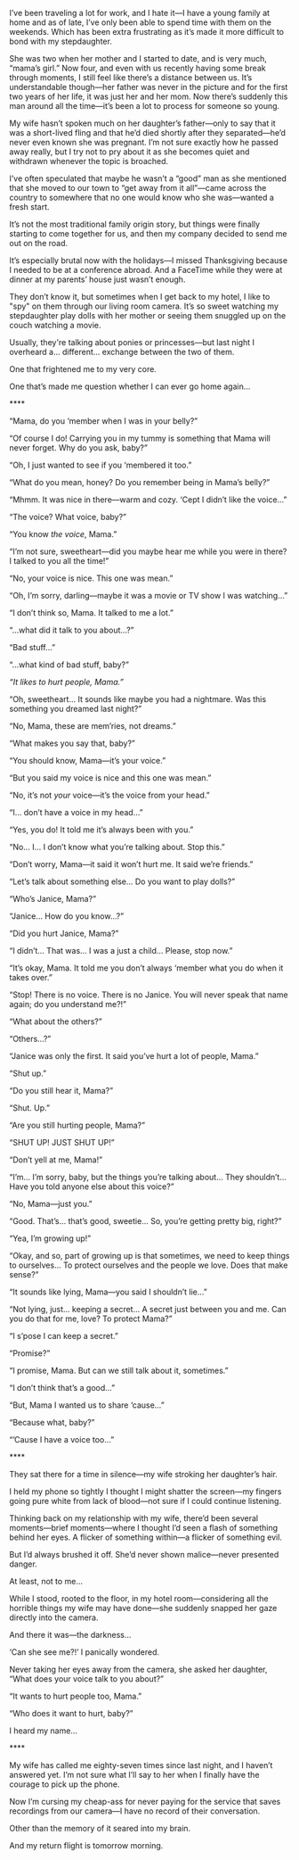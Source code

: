 I’ve been traveling a lot for work, and I hate it—I have a young family at home and as of late, I’ve only been able to spend time with them on the weekends. Which has been extra frustrating as it’s made it more difficult to bond with my stepdaughter.

She was two when her mother and I started to date, and is very much, “mama’s girl.” Now four, and even with us recently having some break through moments, I still feel like there’s a distance between us. It’s understandable though—her father was never in the picture and for the first two years of her life, it was just her and her mom. Now there’s suddenly this man around all the time—it’s been a lot to process for someone so young.

My wife hasn’t spoken much on her daughter’s father—only to say that it was a short-lived fling and that he’d died shortly after they separated—he’d never even known she was pregnant. I’m not sure exactly how he passed away really, but I try not to pry about it as she becomes quiet and withdrawn whenever the topic is broached.

I’ve often speculated that maybe he wasn’t a “good” man as she mentioned that she moved to our town to “get away from it all”—came across the country to somewhere that no one would know who she was—wanted a fresh start.

It’s not the most traditional family origin story, but things were finally starting to come together for us, and then my company decided to send me out on the road.

It’s especially brutal now with the holidays—I missed Thanksgiving because I needed to be at a conference abroad. And a FaceTime while they were at dinner at my parents’ house just wasn’t enough.

They don’t know it, but sometimes when I get back to my hotel, I like to "spy" on them through our living room camera. It’s so sweet watching my stepdaughter play dolls with her mother or seeing them snuggled up on the couch watching a movie.

Usually, they're talking about ponies or princesses—but last night I overheard a… different… exchange between the two of them.

One that frightened me to my very core.

One that’s made me question whether I can ever go home again…

\*\*\*\*

“Mama, do you ‘member when I was in your belly?”

“Of course I do! Carrying you in my tummy is something that Mama will never forget. Why do you ask, baby?”

“Oh, I just wanted to see if you ‘membered it too.”

“What do you mean, honey? Do you remember being in Mama’s belly?”

“Mhmm. It was nice in there—warm and cozy. ‘Cept I didn’t like the voice…”

“The voice? What voice, baby?”

“You know *the voice*, Mama.”

“I’m not sure, sweetheart—did you maybe hear me while you were in there? I talked to you all the time!”

“No, your voice is nice. This one was mean.”

“Oh, I’m sorry, darling—maybe it was a movie or TV show I was watching…”

“I don’t think so, Mama. It talked to me a lot.”

“…what did it talk to you about…?”

“Bad stuff…”

“…what kind of bad stuff, baby?”

*“It likes to hurt people, Mama.”*

“Oh, sweetheart… It sounds like maybe you had a nightmare. Was this something you dreamed last night?”

“No, Mama, these are mem’ries, not dreams.”

“What makes you say that, baby?”

“You should know, Mama—it’s your voice.”

“But you said my voice is nice and this one was mean.”

“No, it’s not *your* voice—it’s the voice from your head.”

“I… don’t have a voice in my head…”

“Yes, you do! It told me it’s always been with you.”

“No… I… I don’t know what you’re talking about. Stop this.”

“Don’t worry, Mama—it said it won’t hurt me. It said we’re friends.”

“Let’s talk about something else… Do you want to play dolls?”

“Who’s Janice, Mama?”

“Janice… How do you know…?”

“Did you hurt Janice, Mama?”

“I didn’t… That was… I was a just a child… Please, stop now.”

“It’s okay, Mama. It told me you don’t always ‘member what you do when it takes over.”

“Stop! There is no voice. There is no Janice. You will never speak that name again; do you understand me?!”

“What about the others?”

“Others…?”

“Janice was only the first. It said you’ve hurt a lot of people, Mama.”

“Shut up.”

“Do you still hear it, Mama?”

“Shut. Up.”

“Are you still hurting people, Mama?”

“SHUT UP! JUST SHUT UP!”

“Don’t yell at me, Mama!”

“I’m... I’m sorry, baby, but the things you’re talking about… They shouldn’t… Have you told anyone else about this voice?”

“No, Mama—just you.”

“Good. That’s… that’s good, sweetie... So, you’re getting pretty big, right?”

“Yea, I’m growing up!”

“Okay, and so, part of growing up is that sometimes, we need to keep things to ourselves… To protect ourselves and the people we love. Does that make sense?”

“It sounds like lying, Mama—you said I shouldn’t lie…”

“Not lying, just… keeping a secret… A secret just between you and me. Can you do that for me, love? To protect Mama?”

“I s’pose I can keep a secret.”

“Promise?”

“I promise, Mama. But can we still talk about it, sometimes.”

“I don’t think that’s a good…”

“But, Mama I wanted us to share ‘cause…”

“Because what, baby?”

“’Cause I have a voice too…”

\*\*\*\*

They sat there for a time in silence—my wife stroking her daughter’s hair.

I held my phone so tightly I thought I might shatter the screen—my fingers going pure white from lack of blood—not sure if I could continue listening.

Thinking back on my relationship with my wife, there’d been several moments—brief moments—where I thought I’d seen a flash of something behind her eyes. A flicker of something within—a flicker of something evil.

But I’d always brushed it off. She’d never shown malice—never presented danger.

At least, not to me…

While I stood, rooted to the floor, in my hotel room—considering all the horrible things my wife may have done—she suddenly snapped her gaze directly into the camera.

And there it was—the darkness…

‘Can she see me?!’ I panically wondered.

Never taking her eyes away from the camera, she asked her daughter, “What does your voice talk to you about?”

“It wants to hurt people too, Mama.”

“Who does it want to hurt, baby?”

I heard my name…

\*\*\*\*

My wife has called me eighty-seven times since last night, and I haven’t answered yet. I’m not sure what I’ll say to her when I finally have the courage to pick up the phone.

Now I’m cursing my cheap-ass for never paying for the service that saves recordings from our camera—I have no record of their conversation.

Other than the memory of it seared into my brain.

And my return flight is tomorrow morning.